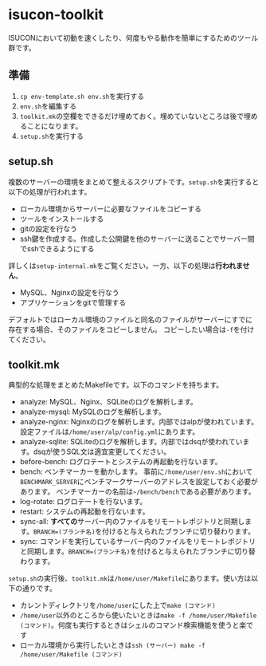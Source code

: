 # isucon-toolkit
ISUCONにおいて初動を速くしたり、何度もやる動作を簡単にするためのツール群です。

## 準備

1. `cp env-template.sh env.sh`を実行する
2. `env.sh`を編集する
3. `toolkit.mk`の空欄をできるだけ埋めておく。埋めていないところは後で埋めることになります。
3. `setup.sh`を実行する

## setup.sh
複数のサーバーの環境をまとめて整えるスクリプトです。`setup.sh`を実行すると以下の処理が行われます。

- ローカル環境からサーバーに必要なファイルをコピーする
- ツールをインストールする
- gitの設定を行なう
- ssh鍵を作成する。作成した公開鍵を他のサーバーに送ることでサーバー間でsshできるようにする

詳しくは`setup-internal.mk`をご覧ください。一方、以下の処理は**行われません**。

- MySQL、Nginxの設定を行なう
- アプリケーションをgitで管理する

デフォルトではローカル環境のファイルと同名のファイルがサーバーにすでに存在する場合、そのファイルをコピーしません。
コピーしたい場合は`-f`を付けてください。

## toolkit.mk
典型的な処理をまとめたMakefileです。以下のコマンドを持ちます。

- analyze: MySQL、Nginx、SQLiteのログを解析します。
- analyze-mysql: MySQLのログを解析します。
- analyze-nginx: Nginxのログを解析します。内部ではalpが使われています。設定ファイルは`/home/user/alp/config.yml`にあります。
- analyze-sqlite: SQLiteのログを解析します。内部ではdsqが使われています。dsqが使うSQL文は適宜変更してください。
- before-bench: ログロテートとシステムの再起動を行ないます。
- bench: ベンチマーカーを動かします。
事前に`/home/user/env.sh`において`BENCHMARK_SERVER`にベンチマークサーバーのアドレスを設定しておく必要があります。
ベンチマーカーの名前は`~/bench/bench`である必要があります。
- log-rotate: ログロテートを行ないます。
- restart: システムの再起動を行ないます。
- sync-all: **すべての**サーバー内のファイルをリモートレポジトリと同期します。`BRANCH=(ブランチ名)`を付けると与えられたブランチに切り替わります。
- sync: コマンドを実行しているサーバー内のファイルをリモートレポジトリと同期します。`BRANCH=(ブランチ名)`を付けると与えられたブランチに切り替わります。

`setup.sh`の実行後、`toolkit.mk`は`/home/user/Makefile`にあります。使い方は以下の通りです。

- カレントディレクトリを`/home/user`にした上で`make (コマンド)`
- `/home/user`以外のところから使いたいときは`make -f /home/user/Makefile (コマンド)`。何度も実行するときはシェルのコマンド検索機能を使うと楽です
- ローカル環境から実行したいときは`ssh (サーバー) make -f /home/user/Makefile (コマンド)`
